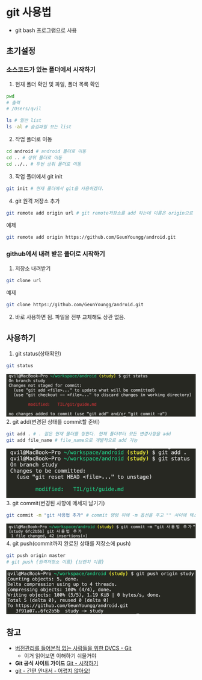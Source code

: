 # git 사용법

* git bash 프로그램으로 사용

## 초기설정

### 소스코드가 있는 폴더에서 시작하기

1. 현재 폴더 확인 및 파일, 폴더 목록 확인
```sh
pwd
# 출력 
# /Users/qvil
```
```sh
ls # 일반 list
ls -al # 숨김파일 보는 list
```

2. 작업 폴더로 이동
```sh
cd android # android 폴더로 이동
cd .. # 상위 폴더로 이동
cd ../.. # 두번 상위 폴더로 이동
```

3. 작업 폴더에서 git init
```sh
git init # 현재 폴더에서 git을 사용하겠다.
```

4. git 원격 저장소 추가
```sh
git remote add origin url # git remote저장소를 add 하는데 이름은 origin으로 사용할 것이고 원격저장소 주소는 url 자리에 넣는다
```
예제
```sh
git remote add origin https://github.com/GeunYoungg/android.git
```


### github에서 내려 받은 폴더로 시작하기

1. 저장소 내려받기
```sh
git clone url
```
예제
```sh
git clone https://github.com/GeunYoungg/android.git
```

2. 바로 사용하면 됨. 파일을 전부 교체해도 상관 없음.

## 사용하기

1. git status(상태확인)
```sh
git status
```
![git_status](../img/git_status.png)
2. git add(변경된 상태를 commit할 준비)
```sh
git add . # . 점은 현재 폴더를 칭한다. 현재 폴더부터 모든 변경사항을 add
git add file_name # file_name으로 개별적으로 add 가능
```
![git_add](../img/git_add.png)
3. git commit(변경된 사항에 메세지 남기기)
```sh
git commit -m "git 사용법 추가" # commit 명령 뒤에 -m 옵션을 주고 "" 사이에 텍스트 추가"
```
![git_commit](../img/git_commit.png)
4. git push(commit까지 완료된 상태를 저장소에 push)
```sh
git push origin master
# git push {원격저장소 이름} {브랜치 이름}
```
![git_push](../img/git_push.png)

## 참고
* [버전관리를 들어본적 없는 사람들을 위한 DVCS - Git](https://www.slideshare.net/ibare/dvcs-git)
    * 이거 읽어보면 이해하기 쉬울거야
* **Git 공식 사이트 가이드** [Git - 시작하기](https://git-scm.com/book/ko/v1/%EC%8B%9C%EC%9E%91%ED%95%98%EA%B8%B0)
* [git - 간편 안내서 - 어렵지 않아요!](https://rogerdudler.github.io/git-guide/index.ko.html)